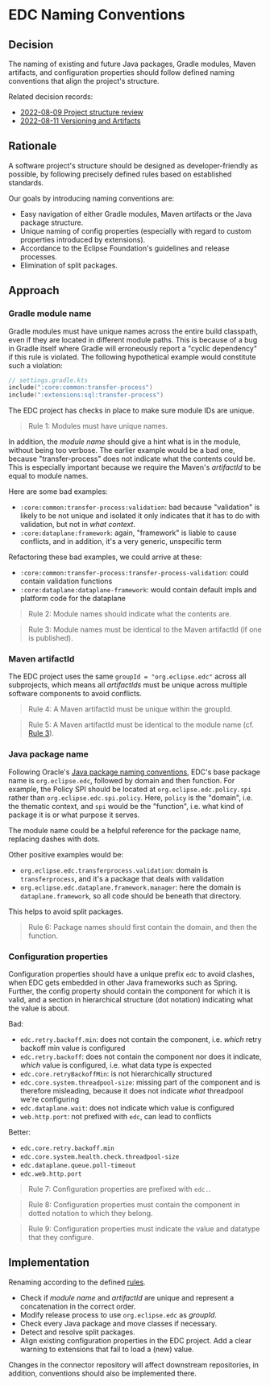# EDC Naming Conventions

## Decision

The naming of existing and future Java packages, Gradle modules, Maven artifacts, and configuration
properties should follow defined naming conventions that align the project's structure. 

Related decision records:
- [2022-08-09 Project structure review](../2022-08-09-project-structure-review/)
- [2022-08-11 Versioning and Artifacts](../2022-08-11-versioning_and_artifacts/)

## Rationale

A software project's structure should be designed as developer-friendly as possible, by following precisely
defined rules based on established standards.

Our goals by introducing naming conventions are:
- Easy navigation of either Gradle modules, Maven artifacts or the Java package structure.
- Unique naming of config properties (especially with regard to custom properties introduced by extensions).
- Accordance to the Eclipse Foundation's guidelines and release processes.
- Elimination of split packages.

## Approach

### Gradle module name

Gradle modules must have unique names across the entire build classpath, even if they are located in
different module paths. This is because of a bug in Gradle itself where Gradle will erroneously report
a "cyclic dependency" if this rule is violated. The following hypothetical example would constitute
such a violation:

```kotlin
// settings.gradle.kts
include(":core:common:transfer-process")
include(":extensions:sql:transfer-process")
```

The EDC project has checks in place to make sure module IDs are unique.

> Rule 1: Modules must have unique names.

In addition, the _module name_ should give a hint what is in the module, without being too verbose. The
earlier example would be a bad one, because "transfer-process" does not indicate what the contents could
be. This is especially important because we require the Maven's _artifactId_ to be equal to module names.

Here are some bad examples:
- `:core:common:transfer-process:validation`: bad because "validation" is likely to be not unique and isolated it only indicates that it has to do with validation, but not in _what context_.
- `:core:dataplane:framework`: again, "framework" is liable to cause conflicts, and in addition, it's a very generic, unspecific term

Refactoring these bad examples, we could arrive at these:
- `:core:common:transfer-process:transfer-process-validation`: could contain validation functions
- `:core:dataplane:dataplane-framework`: would contain default impls and platform code for the dataplane

> Rule 2: Module names should indicate what the contents are.

> Rule 3: Module names must be identical to the Maven artifactId (if one is published).

### Maven artifactId

The EDC project uses the same `groupId = "org.eclipse.edc"` across all subprojects, which means all
_artifactIds_ must be unique across multiple software components to avoid conflicts.

> Rule 4: A Maven artifactId must be unique within the groupId.

> Rule 5: A Maven artifactId must be identical to the module name (cf. [Rule 3](#gradle-module-name)).

### Java package name

Following Oracle's [Java package naming conventions](https://docs.oracle.com/javase/tutorial/java/package/namingpkgs.html),
EDC's base package name is `org.eclipse.edc`, followed by domain and then function. For example, the
Policy SPI should be located at `org.eclipse.edc.policy.spi` rather than `org.eclipse.edc.spi.policy`.
Here, `policy` is the "domain", i.e. the thematic context, and `spi` would be the "function", i.e. what
kind of package it is or what purpose it serves.

The module name could be a helpful reference for the package name, replacing dashes with dots.

Other positive examples would be:
- `org.eclipse.edc.transferprocess.validation`: domain is `transferprocess`, and it's a package that deals with validation
- `org.eclipse.edc.dataplane.framework.manager`: here the domain is `dataplane.framework`, so all code should be beneath that directory.

This helps to avoid split packages.

> Rule 6: Package names should first contain the domain, and then the function.

### Configuration properties

Configuration properties should have a unique prefix `edc` to avoid clashes, when EDC gets embedded
in other Java frameworks such as Spring. Further, the config property should contain the component for
which it is valid, and a section in hierarchical structure (dot notation) indicating what the value is about.

Bad:
- `edc.retry.backoff.min`: does not contain the component, i.e. _which_ retry backoff min value is configured
- `edc.retry.backoff`: does not contain the component nor does it indicate, _which_ value is configured, i.e. what data type is expected
- `edc.core.retryBackoffMin`: is not hierarchically structured
- `edc.core.system.threadpool-size`: missing part of the component and is therefore misleading, because it does not indicate _what_ threadpool we're configuring
- `edc.dataplane.wait`: does not indicate which value is configured
- `web.http.port`: not prefixed with `edc`, can lead to conflicts

Better:
- `edc.core.retry.backoff.min`
- `edc.core.system.health.check.threadpool-size`
- `edc.dataplane.queue.poll-timeout`
- `edc.web.http.port`

> Rule 7: Configuration properties are prefixed with `edc.`.

> Rule 8: Configuration properties must contain the component in dotted notation to which they belong.

> Rule 9: Configuration properties must indicate the value and datatype that they configure.


## Implementation

Renaming according to the defined [rules](#approach).
- Check if _module name_ and _artifactId_ are unique and represent a concatenation in the correct order.
- Modify release process to use `org.eclipse.edc` as _groupId_.
- Check every Java package and move classes if necessary.
- Detect and resolve split packages.
- Align existing configuration properties in the EDC project. Add a clear warning to extensions that fail to load a (new) value.

Changes in the connector repository will affect downstream repositories, in addition, conventions should
also be implemented there.